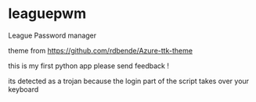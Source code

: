 # leaguepwm

League Password manager

theme from https://github.com/rdbende/Azure-ttk-theme

this is my first python app please send feedback !


its detected as a trojan because the login part of the script takes over your keyboard
